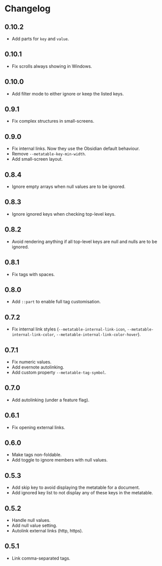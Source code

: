 # Changelog

## 0.10.2

  - Add parts for `key` and `value`.

## 0.10.1

- Fix scrolls always showing in Windows.

## 0.10.0

- Add filter mode to either ignore or keep the listed keys.

## 0.9.1

- Fix complex structures in small-screens.

## 0.9.0

- Fix internal links. Now they use the Obsidian default behaviour.
- Remove `--metatable-key-min-width`.
- Add small-screen layout.

## 0.8.4

- Ignore empty arrays when null values are to be ignored.

## 0.8.3

- Ignore ignored keys when checking top-level keys.

## 0.8.2

- Avoid rendering anything if all top-level keys are null and nulls are to be ignored.

## 0.8.1

- Fix tags with spaces.

## 0.8.0

- Add `::part` to enable full tag customisation.

## 0.7.2

- Fix internal link styles (`--metatable-internal-link-icon`, `--metatable-internal-link-color`, `--metatable-internal-link-color-hover`).

## 0.7.1

- Fix numeric values.
- Add evernote autolinking.
- Add custom property `--metatable-tag-symbol`.

## 0.7.0

- Add autolinking (under a feature flag).

## 0.6.1

- Fix opening external links.

## 0.6.0

- Make tags non-foldable.
- Add toggle to ignore members with null values.

## 0.5.3

- Add skip key to avoid displaying the metatable for a document.
- Add ignored key list to not display any of these keys in the metatable.

## 0.5.2

- Handle null values.
- Add null value setting.
- Autolink external links (http, https).

## 0.5.1

- Link comma-separated tags.
